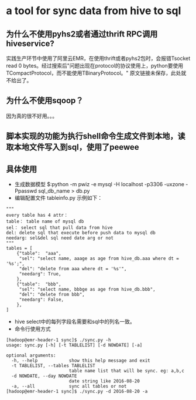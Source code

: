 # a tool for sync data from hive to sql

## 为什么不使用pyhs2或者通过thrift RPC调用hiveservice?
实践生产环节中使用了阿里云EMR，在使用thrift或者pyhs2包时，会报错Tsocket read 0 bytes。经过搜索后"问题出现在protocol的协议使用上，python要使用TCompactProtocol，而不能使用TBinaryProtocol。" 原文链接未保存，此处就不给出了。

## 为什么不使用sqoop？
因为真的很不好用。。。

## 脚本实现的功能为执行shell命令生成文件到本地，读取本地文件写入到sql，使用了peewee

## 具体使用
* 生成数据模型 $:python -m pwiz -e mysql -H localhost -p3306 -uxzone -Ppasswd sql_db_name > db.py
* 编辑配置文件 tableinfo.py 示例如下：
```
"""
every table has 4 attr：
table： table name of mysql db
sel： select sql that pull data from hive
del: delete sql that execute before push data to mysql db
needarg: sel&del sql need date arg or not
"""
tables = [
    {"table":  "aaa",
     "sel": "select name, aaage as age from hive_db.aaa where dt = '%s';",
     "del": "delete from aaa where dt = '%s'",
     "needarg": True,
    },
    {"table":  "bbb",
     "sel": "select name, bbbge as age from hive_db.bbb",
     "del": "delete from bbb",
     "needarg": False,
    },
]
```

* hive select中的每列字段名需要和sql中的列名一致。
* 命令行使用方式
```
[hadoop@emr-header-1 sync]$ ./sync.py -h
usage: sync.py [-h] [-t TABLELIST] [-d NOWDATE] [-a]

optional arguments:
  -h, --help            show this help message and exit
  -t TABLELIST, --tables TABLELIST
                        table name list that will be sync. eg: a,b,c
  -d NOWDATE, --day NOWDATE
                        date string like 2016-08-20
  -a, --all             sync all tables or not
[hadoop@emr-header-1 sync]$ ./sync.py -d 2016-08-20 -a
```
